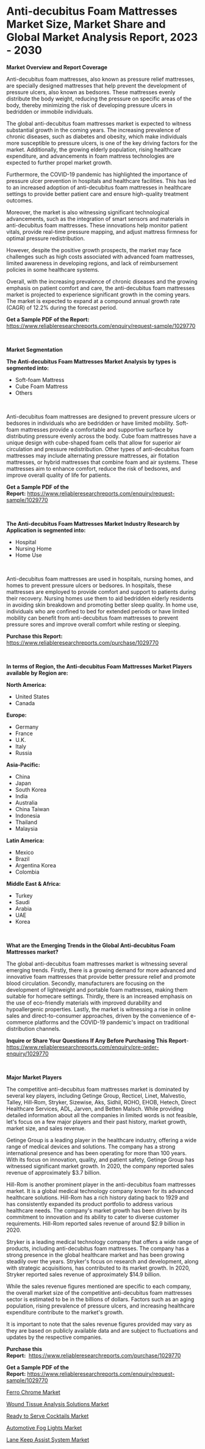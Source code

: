 <p><h1>Anti-decubitus Foam Mattresses Market Size, Market Share and Global Market Analysis Report, 2023 - 2030</h1></p><p><strong>Market Overview and Report Coverage</strong></p>
<p><p>Anti-decubitus foam mattresses, also known as pressure relief mattresses, are specially designed mattresses that help prevent the development of pressure ulcers, also known as bedsores. These mattresses evenly distribute the body weight, reducing the pressure on specific areas of the body, thereby minimizing the risk of developing pressure ulcers in bedridden or immobile individuals.</p><p>The global anti-decubitus foam mattresses market is expected to witness substantial growth in the coming years. The increasing prevalence of chronic diseases, such as diabetes and obesity, which make individuals more susceptible to pressure ulcers, is one of the key driving factors for the market. Additionally, the growing elderly population, rising healthcare expenditure, and advancements in foam mattress technologies are expected to further propel market growth.</p><p>Furthermore, the COVID-19 pandemic has highlighted the importance of pressure ulcer prevention in hospitals and healthcare facilities. This has led to an increased adoption of anti-decubitus foam mattresses in healthcare settings to provide better patient care and ensure high-quality treatment outcomes.</p><p>Moreover, the market is also witnessing significant technological advancements, such as the integration of smart sensors and materials in anti-decubitus foam mattresses. These innovations help monitor patient vitals, provide real-time pressure mapping, and adjust mattress firmness for optimal pressure redistribution.</p><p>However, despite the positive growth prospects, the market may face challenges such as high costs associated with advanced foam mattresses, limited awareness in developing regions, and lack of reimbursement policies in some healthcare systems.</p><p>Overall, with the increasing prevalence of chronic diseases and the growing emphasis on patient comfort and care, the anti-decubitus foam mattresses market is projected to experience significant growth in the coming years. The market is expected to expand at a compound annual growth rate (CAGR) of 12.2% during the forecast period.</p></p>
<p><strong>Get a Sample PDF of the Report:</strong> <a href="https://www.reliableresearchreports.com/enquiry/request-sample/1029770">https://www.reliableresearchreports.com/enquiry/request-sample/1029770</a></p>
<p>&nbsp;</p>
<p><strong>Market Segmentation</strong></p>
<p><strong>The Anti-decubitus Foam Mattresses Market Analysis by types is segmented into:</strong></p>
<p><ul><li>Soft-foam Mattress</li><li>Cube Foam Mattress</li><li>Others</li></ul></p>
<p>&nbsp;</p>
<p><p>Anti-decubitus foam mattresses are designed to prevent pressure ulcers or bedsores in individuals who are bedridden or have limited mobility. Soft-foam mattresses provide a comfortable and supportive surface by distributing pressure evenly across the body. Cube foam mattresses have a unique design with cube-shaped foam cells that allow for superior air circulation and pressure redistribution. Other types of anti-decubitus foam mattresses may include alternating pressure mattresses, air flotation mattresses, or hybrid mattresses that combine foam and air systems. These mattresses aim to enhance comfort, reduce the risk of bedsores, and improve overall quality of life for patients.</p></p>
<p><strong>Get a Sample PDF of the Report:</strong>&nbsp;<a href="https://www.reliableresearchreports.com/enquiry/request-sample/1029770">https://www.reliableresearchreports.com/enquiry/request-sample/1029770</a></p>
<p>&nbsp;</p>
<p><strong>The Anti-decubitus Foam Mattresses Market Industry Research by Application is segmented into:</strong></p>
<p><ul><li>Hospital</li><li>Nursing Home</li><li>Home Use</li></ul></p>
<p>&nbsp;</p>
<p><p>Anti-decubitus foam mattresses are used in hospitals, nursing homes, and homes to prevent pressure ulcers or bedsores. In hospitals, these mattresses are employed to provide comfort and support to patients during their recovery. Nursing homes use them to aid bedridden elderly residents in avoiding skin breakdown and promoting better sleep quality. In home use, individuals who are confined to bed for extended periods or have limited mobility can benefit from anti-decubitus foam mattresses to prevent pressure sores and improve overall comfort while resting or sleeping.</p></p>
<p><strong>Purchase this Report:</strong>&nbsp; <a href="https://www.reliableresearchreports.com/purchase/1029770">https://www.reliableresearchreports.com/purchase/1029770</a></p>
<p>&nbsp;</p>
<p><strong>In terms of Region, the Anti-decubitus Foam Mattresses Market Players available by Region are:</strong></p>
<p>
    <p> <strong> North America: </strong>
        <ul>
            <li>United States</li>
            <li>Canada</li>
        </ul>
        </p> 
    <p> <strong> Europe: </strong>
        <ul>
            <li>Germany</li>
            <li>France</li>
            <li>U.K.</li>
            <li>Italy</li>
            <li>Russia</li>
        </ul>
        </p> 
    <p> <strong> Asia-Pacific: </strong>
        <ul>
            <li>China</li>
            <li>Japan</li>
            <li>South Korea</li>
            <li>India</li>
            <li>Australia</li>
            <li>China Taiwan</li>
            <li>Indonesia</li>
            <li>Thailand</li>
            <li>Malaysia</li>
        </ul>
        </p> 
    <p> <strong> Latin America: </strong>
        <ul>
            <li>Mexico</li>
            <li>Brazil</li>
            <li>Argentina Korea</li>
            <li>Colombia</li>
        </ul>
        </p> 
    <p> <strong> Middle East & Africa: </strong>
        <ul>
            <li>Turkey</li>
            <li>Saudi</li>
            <li>Arabia</li>
            <li>UAE</li>
            <li>Korea</li>
        </ul>
    </p>
    </p>
<p>&nbsp;</p>
<p><strong>What are the Emerging Trends in the Global Anti-decubitus Foam Mattresses market?</strong></p>
<p><p>The global anti-decubitus foam mattresses market is witnessing several emerging trends. Firstly, there is a growing demand for more advanced and innovative foam mattresses that provide better pressure relief and promote blood circulation. Secondly, manufacturers are focusing on the development of lightweight and portable foam mattresses, making them suitable for homecare settings. Thirdly, there is an increased emphasis on the use of eco-friendly materials with improved durability and hypoallergenic properties. Lastly, the market is witnessing a rise in online sales and direct-to-consumer approaches, driven by the convenience of e-commerce platforms and the COVID-19 pandemic's impact on traditional distribution channels.</p></p>
<p><strong>Inquire or Share Your Questions If Any Before Purchasing This Report</strong>- <a href="https://www.reliableresearchreports.com/enquiry/pre-order-enquiry/1029770">https://www.reliableresearchreports.com/enquiry/pre-order-enquiry/1029770</a></p>
<p>&nbsp;</p>
<p><strong>Major Market Players</strong></p>
<p><p>The competitive anti-decubitus foam mattresses market is dominated by several key players, including Getinge Group, Recticel, Linet, Malvestio, Talley, Hill-Rom, Stryker, Sizewise, Aks, Sidhil, ROHO, EHOB, Hetech, Direct Healthcare Services, ADL, Jarven, and Betten Malsch. While providing detailed information about all the companies in limited words is not feasible, let's focus on a few major players and their past history, market growth, market size, and sales revenue.</p><p>Getinge Group is a leading player in the healthcare industry, offering a wide range of medical devices and solutions. The company has a strong international presence and has been operating for more than 100 years. With its focus on innovation, quality, and patient safety, Getinge Group has witnessed significant market growth. In 2020, the company reported sales revenue of approximately $3.7 billion.</p><p>Hill-Rom is another prominent player in the anti-decubitus foam mattresses market. It is a global medical technology company known for its advanced healthcare solutions. Hill-Rom has a rich history dating back to 1929 and has consistently expanded its product portfolio to address various healthcare needs. The company's market growth has been driven by its commitment to innovation and its ability to cater to diverse customer requirements. Hill-Rom reported sales revenue of around $2.9 billion in 2020.</p><p>Stryker is a leading medical technology company that offers a wide range of products, including anti-decubitus foam mattresses. The company has a strong presence in the global healthcare market and has been growing steadily over the years. Stryker's focus on research and development, along with strategic acquisitions, has contributed to its market growth. In 2020, Stryker reported sales revenue of approximately $14.9 billion.</p><p>While the sales revenue figures mentioned are specific to each company, the overall market size of the competitive anti-decubitus foam mattresses sector is estimated to be in the billions of dollars. Factors such as an aging population, rising prevalence of pressure ulcers, and increasing healthcare expenditure contribute to the market's growth.</p><p>It is important to note that the sales revenue figures provided may vary as they are based on publicly available data and are subject to fluctuations and updates by the respective companies.</p></p>
<p><strong>Purchase this Report:</strong>&nbsp;&nbsp;<a href="https://www.reliableresearchreports.com/purchase/1029770">https://www.reliableresearchreports.com/purchase/1029770</a></p>
<p></p>
<p><strong>Get a Sample PDF of the Report:</strong>&nbsp;<a href="https://www.reliableresearchreports.com/enquiry/request-sample/1029770">https://www.reliableresearchreports.com/enquiry/request-sample/1029770</a></p>
<p><p><a href="https://github.com/GroverBarry/Market-Research-Report-List-1/blob/main/ferro-chrome-market.md">Ferro Chrome Market</a></p><p><a href="https://issuu.com/reportprime-2/docs/wound-tissue-analysis-solutions-market-size-2030.p?fr=xKAE9_zU1NQ">Wound Tissue Analysis Solutions Market</a></p><p><a href="https://www.reportprime.com/ready-to-serve-cocktails-r6520">Ready to Serve Cocktails Market</a></p><p><a href="https://medium.com/@deannakling2927/automotive-fog-lights-market-size-growth-forecast-2023-2030-4129ed9f5695">Automotive Fog Lights Market</a></p><p><a href="https://medium.com/@caleighhane2777/lane-keep-assist-system-market-size-growth-forecast-2023-2030-1d2ae0244eb8">Lane Keep Assist System Market</a></p></p>